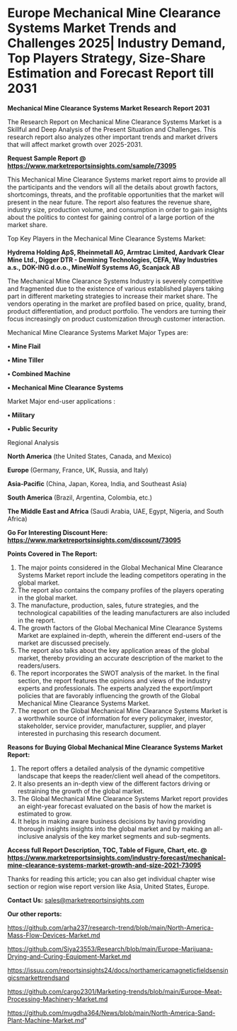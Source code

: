 # Europe Mechanical Mine Clearance Systems Market Trends and Challenges 2025| Industry Demand, Top Players Strategy, Size-Share Estimation and Forecast Report till 2031

<strong>Mechanical Mine Clearance Systems Market Research Report 2031</strong>

The Research Report on Mechanical Mine Clearance Systems Market is a Skillful and Deep Analysis of the Present Situation and Challenges. This research report also analyzes other important trends and market drivers that will affect market growth over 2025-2031.

<strong>Request Sample Report @ <a href=https://www.marketreportsinsights.com/sample/73095>https://www.marketreportsinsights.com/sample/73095</a></strong>

This Mechanical Mine Clearance Systems market report aims to provide all the participants and the vendors will all the details about growth factors, shortcomings, threats, and the profitable opportunities that the market will present in the near future. The report also features the revenue share, industry size, production volume, and consumption in order to gain insights about the politics to contest for gaining control of a large portion of the market share.

Top Key Players in the Mechanical Mine Clearance Systems Market:

<strong>Hydrema Holding ApS, Rheinmetall AG, Armtrac Limited, Aardvark Clear Mine Ltd., Digger DTR - Demining Technologies, CEFA, Way Industries a.s., DOK-ING d.o.o., MineWolf Systems AG, Scanjack AB</strong>

The Mechanical Mine Clearance Systems Industry is severely competitive and fragmented due to the existence of various established players taking part in different marketing strategies to increase their market share. The vendors operating in the market are profiled based on price, quality, brand, product differentiation, and product portfolio. The vendors are turning their focus increasingly on product customization through customer interaction.

Mechanical Mine Clearance Systems Market Major Types are:

<strong>• Mine Flail

• Mine Tiller

• Combined Machine

• Mechanical Mine Clearance Systems</strong>

Market Major end-user applications :

<strong>• Military

• Public Security</strong>

Regional Analysis

</u><strong><b>North America</b></strong> (the United States, Canada, and Mexico)

<strong><b>Europe </b></strong>(Germany, France, UK, Russia, and Italy)

<strong><b>Asia-Pacific</b></strong> (China, Japan, Korea, India, and Southeast Asia)

<strong><b>South America</b></strong> (Brazil, Argentina, Colombia, etc.)

<strong><b>The Middle East and Africa</b></strong> (Saudi Arabia, UAE, Egypt, Nigeria, and South Africa)

<strong>Go For Interesting Discount Here: <a href=https://www.marketreportsinsights.com/discount/73095>https://www.marketreportsinsights.com/discount/73095</a></strong>

<strong>Points Covered in The Report:</strong>
<ol>
  <li>The major points considered in the Global Mechanical Mine Clearance Systems Market report include the leading competitors operating in the global market.</li>
  <li>The report also contains the company profiles of the players operating in the global market.</li>
  <li>The manufacture, production, sales, future strategies, and the technological capabilities of the leading manufacturers are also included in the report.</li>
  <li>The growth factors of the Global Mechanical Mine Clearance Systems Market are explained in-depth, wherein the different end-users of the market are discussed precisely.</li>
  <li>The report also talks about the key application areas of the global market, thereby providing an accurate description of the market to the readers/users.</li>
  <li>The report incorporates the SWOT analysis of the market. In the final section, the report features the opinions and views of the industry experts and professionals. The experts analyzed the export/import policies that are favorably influencing the growth of the Global Mechanical Mine Clearance Systems Market.</li>
  <li>The report on the Global Mechanical Mine Clearance Systems Market is a worthwhile source of information for every policymaker, investor, stakeholder, service provider, manufacturer, supplier, and player interested in purchasing this research document.</li>
</ol>
<strong>Reasons for Buying Global Mechanical Mine Clearance Systems Market Report:</strong>

<ol>
  <li>The report offers a detailed analysis of the dynamic competitive landscape that keeps the reader/client well ahead of the competitors.</li>
  <li>It also presents an in-depth view of the different factors driving or restraining the growth of the global market.</li>
  <li>The Global Mechanical Mine Clearance Systems Market report provides an eight-year forecast evaluated on the basis of how the market is estimated to grow.</li>
  <li>It helps in making aware business decisions by having providing thorough insights insights into the global market and by making an all-inclusive analysis of the key market segments and sub-segments.</li>
</ol>
<strong>Access full Report Description, TOC, Table of Figure, Chart, etc. @ <a href=https://www.marketreportsinsights.com/industry-forecast/mechanical-mine-clearance-systems-market-growth-and-size-2021-73095>https://www.marketreportsinsights.com/industry-forecast/mechanical-mine-clearance-systems-market-growth-and-size-2021-73095</a></strong>


Thanks for reading this article; you can also get individual chapter wise section or region wise report version like Asia, United States, Europe.

<strong>Contact Us:</strong>
sales@marketreportsinsights.com

<strong>Our other reports:</strong>

<a href=https://github.com/arha237/research-trend/blob/main/North-America-Mass-Flow-Devices-Market.md>https://github.com/arha237/research-trend/blob/main/North-America-Mass-Flow-Devices-Market.md</a>

<a href=https://github.com/Siya23553/Research/blob/main/Europe-Marijuana-Drying-and-Curing-Equipment-Market.md>https://github.com/Siya23553/Research/blob/main/Europe-Marijuana-Drying-and-Curing-Equipment-Market.md</a>

<a href=https://issuu.com/reportsinsights24/docs/northamericamagneticfieldsensingicsmarkettrendsand>https://issuu.com/reportsinsights24/docs/northamericamagneticfieldsensingicsmarkettrendsand</a>

<a href=https://github.com/cargo2301/Marketing-trends/blob/main/Europe-Meat-Processing-Machinery-Market.md>https://github.com/cargo2301/Marketing-trends/blob/main/Europe-Meat-Processing-Machinery-Market.md</a>

<a href=https://github.com/mugdha364/News/blob/main/North-America-Sand-Plant-Machine-Market.md>https://github.com/mugdha364/News/blob/main/North-America-Sand-Plant-Machine-Market.md</a>"
